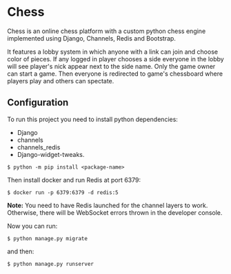 # Chess

Chess is an online chess platform with a custom python chess engine implemented using Django, Channels, Redis and Bootstrap. 

It features a lobby system in which anyone with a link can join and choose color of pieces. If any logged in player chooses a side everyone in the lobby will see player's nick appear next to the side name. Only the game owner can start a game. Then everyone is redirected to game's chessboard where players play and others can spectate.

## Configuration
To run this project you need to install python dependencies:
- Django
- channels
- channels_redis
- Django-widget-tweaks.
```
$ python -m pip install <package-name>
```

Then install docker and run Redis at port 6379:
```
$ docker run -p 6379:6379 -d redis:5
```
**Note:** You need to have Redis launched for the channel layers to work. Otherwise, there will be WebSocket errors thrown in the developer console.

Now you can run:
```
$ python manage.py migrate
```
and then:
```
$ python manage.py runserver
```
